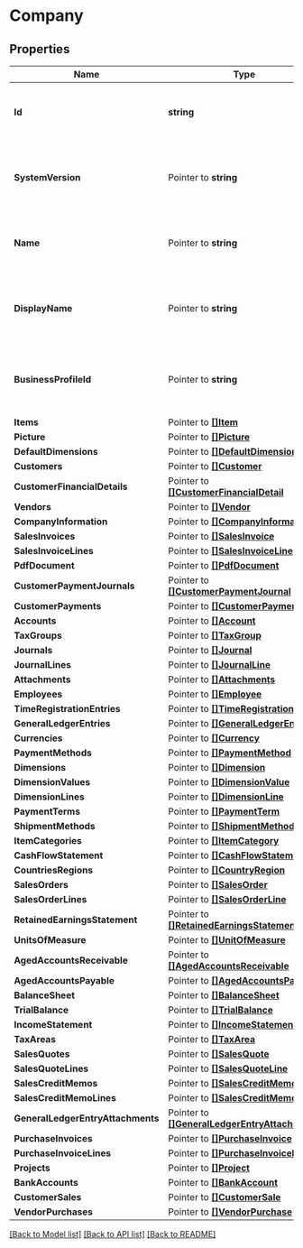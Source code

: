 # Company

## Properties

Name | Type | Description | Notes
------------ | ------------- | ------------- | -------------
**Id** | **string** | The id property for the Dynamics 365 Business Central company entity | [optional] 
**SystemVersion** | Pointer to **string** | The systemVersion property for the Dynamics 365 Business Central company entity | [optional] 
**Name** | Pointer to **string** | The name property for the Dynamics 365 Business Central company entity | [optional] 
**DisplayName** | Pointer to **string** | The displayName property for the Dynamics 365 Business Central company entity | [optional] 
**BusinessProfileId** | Pointer to **string** | The businessProfileId property for the Dynamics 365 Business Central company entity | [optional] 
**Items** | Pointer to [**[]Item**](item.md) |  | [optional] 
**Picture** | Pointer to [**[]Picture**](picture.md) |  | [optional] 
**DefaultDimensions** | Pointer to [**[]DefaultDimensions**](defaultDimensions.md) |  | [optional] 
**Customers** | Pointer to [**[]Customer**](customer.md) |  | [optional] 
**CustomerFinancialDetails** | Pointer to [**[]CustomerFinancialDetail**](customerFinancialDetail.md) |  | [optional] 
**Vendors** | Pointer to [**[]Vendor**](vendor.md) |  | [optional] 
**CompanyInformation** | Pointer to [**[]CompanyInformation**](companyInformation.md) |  | [optional] 
**SalesInvoices** | Pointer to [**[]SalesInvoice**](salesInvoice.md) |  | [optional] 
**SalesInvoiceLines** | Pointer to [**[]SalesInvoiceLine**](salesInvoiceLine.md) |  | [optional] 
**PdfDocument** | Pointer to [**[]PdfDocument**](pdfDocument.md) |  | [optional] 
**CustomerPaymentJournals** | Pointer to [**[]CustomerPaymentJournal**](customerPaymentJournal.md) |  | [optional] 
**CustomerPayments** | Pointer to [**[]CustomerPayment**](customerPayment.md) |  | [optional] 
**Accounts** | Pointer to [**[]Account**](account.md) |  | [optional] 
**TaxGroups** | Pointer to [**[]TaxGroup**](taxGroup.md) |  | [optional] 
**Journals** | Pointer to [**[]Journal**](journal.md) |  | [optional] 
**JournalLines** | Pointer to [**[]JournalLine**](journalLine.md) |  | [optional] 
**Attachments** | Pointer to [**[]Attachments**](attachments.md) |  | [optional] 
**Employees** | Pointer to [**[]Employee**](employee.md) |  | [optional] 
**TimeRegistrationEntries** | Pointer to [**[]TimeRegistrationEntry**](timeRegistrationEntry.md) |  | [optional] 
**GeneralLedgerEntries** | Pointer to [**[]GeneralLedgerEntry**](generalLedgerEntry.md) |  | [optional] 
**Currencies** | Pointer to [**[]Currency**](currency.md) |  | [optional] 
**PaymentMethods** | Pointer to [**[]PaymentMethod**](paymentMethod.md) |  | [optional] 
**Dimensions** | Pointer to [**[]Dimension**](dimension.md) |  | [optional] 
**DimensionValues** | Pointer to [**[]DimensionValue**](dimensionValue.md) |  | [optional] 
**DimensionLines** | Pointer to [**[]DimensionLine**](dimensionLine.md) |  | [optional] 
**PaymentTerms** | Pointer to [**[]PaymentTerm**](paymentTerm.md) |  | [optional] 
**ShipmentMethods** | Pointer to [**[]ShipmentMethod**](shipmentMethod.md) |  | [optional] 
**ItemCategories** | Pointer to [**[]ItemCategory**](itemCategory.md) |  | [optional] 
**CashFlowStatement** | Pointer to [**[]CashFlowStatement**](cashFlowStatement.md) |  | [optional] 
**CountriesRegions** | Pointer to [**[]CountryRegion**](countryRegion.md) |  | [optional] 
**SalesOrders** | Pointer to [**[]SalesOrder**](salesOrder.md) |  | [optional] 
**SalesOrderLines** | Pointer to [**[]SalesOrderLine**](salesOrderLine.md) |  | [optional] 
**RetainedEarningsStatement** | Pointer to [**[]RetainedEarningsStatement**](retainedEarningsStatement.md) |  | [optional] 
**UnitsOfMeasure** | Pointer to [**[]UnitOfMeasure**](unitOfMeasure.md) |  | [optional] 
**AgedAccountsReceivable** | Pointer to [**[]AgedAccountsReceivable**](agedAccountsReceivable.md) |  | [optional] 
**AgedAccountsPayable** | Pointer to [**[]AgedAccountsPayable**](agedAccountsPayable.md) |  | [optional] 
**BalanceSheet** | Pointer to [**[]BalanceSheet**](balanceSheet.md) |  | [optional] 
**TrialBalance** | Pointer to [**[]TrialBalance**](trialBalance.md) |  | [optional] 
**IncomeStatement** | Pointer to [**[]IncomeStatement**](incomeStatement.md) |  | [optional] 
**TaxAreas** | Pointer to [**[]TaxArea**](taxArea.md) |  | [optional] 
**SalesQuotes** | Pointer to [**[]SalesQuote**](salesQuote.md) |  | [optional] 
**SalesQuoteLines** | Pointer to [**[]SalesQuoteLine**](salesQuoteLine.md) |  | [optional] 
**SalesCreditMemos** | Pointer to [**[]SalesCreditMemo**](salesCreditMemo.md) |  | [optional] 
**SalesCreditMemoLines** | Pointer to [**[]SalesCreditMemoLine**](salesCreditMemoLine.md) |  | [optional] 
**GeneralLedgerEntryAttachments** | Pointer to [**[]GeneralLedgerEntryAttachments**](generalLedgerEntryAttachments.md) |  | [optional] 
**PurchaseInvoices** | Pointer to [**[]PurchaseInvoice**](purchaseInvoice.md) |  | [optional] 
**PurchaseInvoiceLines** | Pointer to [**[]PurchaseInvoiceLine**](purchaseInvoiceLine.md) |  | [optional] 
**Projects** | Pointer to [**[]Project**](project.md) |  | [optional] 
**BankAccounts** | Pointer to [**[]BankAccount**](bankAccount.md) |  | [optional] 
**CustomerSales** | Pointer to [**[]CustomerSale**](customerSale.md) |  | [optional] 
**VendorPurchases** | Pointer to [**[]VendorPurchase**](vendorPurchase.md) |  | [optional] 

[[Back to Model list]](../README.md#documentation-for-models) [[Back to API list]](../README.md#documentation-for-api-endpoints) [[Back to README]](../README.md)


